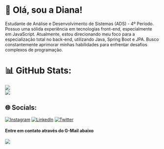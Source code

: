 # 💫 Olá, sou a Diana!
Estudante de Análise e Desenvolvimento de Sistemas (ADS) - 4º Período. Possuo uma sólida experiência em tecnologias front-end, especialmente em JavaScript. Atualmente, estou direcionando meu foco para a especialização total no back-end, utilizando Java, Spring Boot e JPA. Busco constantemente aprimorar minhas habilidades para enfrentar desafios complexos de programação.


# 📊 GitHub Stats:
![](https://github-readme-streak-stats.herokuapp.com/?user=DianaVitoria&theme=omni&hide_border=false)<br/>
![](https://github-readme-stats.vercel.app/api/top-langs/?username=DianaVitoria&theme=omni&hide_border=false&include_all_commits=true&count_private=false&layout=compact)

## 🌐 Socials:
[![Instagram](https://img.shields.io/badge/Instagram-%23E4405F.svg?logo=Instagram&logoColor=white)](https://instagram.com/https://www.instagram.com/a.dvitoria/) [![LinkedIn](https://img.shields.io/badge/LinkedIn-%230077B5.svg?logo=linkedin&logoColor=white)](https://linkedin.com/in/https://www.linkedin.com/in/d-vitoria/) [![Twitter](https://img.shields.io/badge/Twitter-%231DA1F2.svg?logo=Twitter&logoColor=white)](https://twitter.com/https://twitter.com/a_dvitoria)

 #### Entre em contato através do G-Mail abaixo
 
<div> 
  <a href = "mailto:di.vitoria.98@gmail.com"><img src="https://img.shields.io/badge/-Gmail-%23333?style=for-the-badge&logo=gmail&logoColor=white" target="_blank"></a>
</div>
